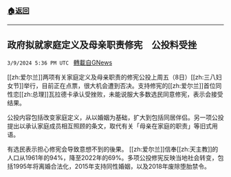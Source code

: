 ###  [:house:返回](README.md)
---


## 政府拟就家庭定义及母亲职责修宪　公投料受挫
`3/9/2024 5:36 PM UTC ` [轉載自GNews](https://gnews.org/articles/2380325)

[[zh:爱尔兰]]两项有关家庭定义及母亲职责的修宪公投上周五（8日）[[zh:三八妇女节]]举行，目前正在点票，很大机会遭到否决。支持修宪的[[zh:爱尔兰]]首位同性恋[[zh:总理]]瓦拉德卡承认受挫败，未能说服大多数选民同意修宪，表示会接受结果。

公投内容包括改变家庭定义，从以婚姻为基础，扩大到包括同居伴侣。另一项公投提出以承认家庭成员相互照顾的条文，取代有关「母亲在家庭的职责」等旧式用语。

有选民表示担心修宪会导致意想不到的後果。 [[zh:爱尔兰]]信奉[[zh:天主教]]的人口从1961年的94%，降至2022年的69%。多项公投修宪反映当地社会转变，包括1995年将离婚合法化，2015年支持同性婚姻，以及2018年废除堕胎禁令。
